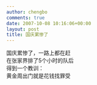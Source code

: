 ```yaml
---
author: chengbo
comments: true
date: 2007-10-08 10:16:06+00:00
layout: post
title: 国庆累惨了
---
```


国庆累惨了，一路上都在赶  
在张家界排了5个小时的队后  
得到一个教训：  
黄金周出门就是花钱找罪受
